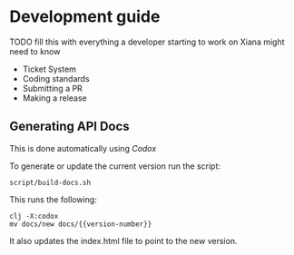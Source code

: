# Development guide
TODO fill this with everything a developer starting to work on Xiana might need to know

* Ticket System
* Coding standards
* Submitting a PR
* Making a release


## Generating API Docs

This is done automatically using *Codox*

To generate or update the current version run the script:

```shell
script/build-docs.sh
```

This runs the following:

```shell
clj -X:codox
mv docs/new docs/{{version-number}}
```

It also updates the index.html file to point to the new version.
